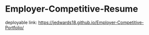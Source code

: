 # Employer-Competitive-Resume

deployable link: https://jedwards18.github.io/Employer-Competitive-Portfolio/
